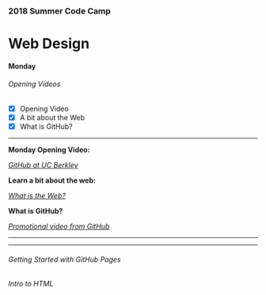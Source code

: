 ### 2018 Summer Code Camp
# Web Design

#### Monday

###### Opening Videos
- [x] Opening Video
- [x] A bit about the Web
- [x] What is GitHub?

***

**Monday Opening Video:** 

*[GitHub at UC Berkley](https://www.youtube.com/watch?v=KgVHcguTNtQ)*

**Learn a bit about the web:**

*[What is the Web?](https://www.youtube.com/watch?v=J8hzJxb0rpc)*

**What is GitHub?**

*[Promotional video from GitHub](https://www.youtube.com/watch?v=w3jLJU7DT5E)*

***

***

###### Getting Started with GitHub Pages

###### Intro to HTML
